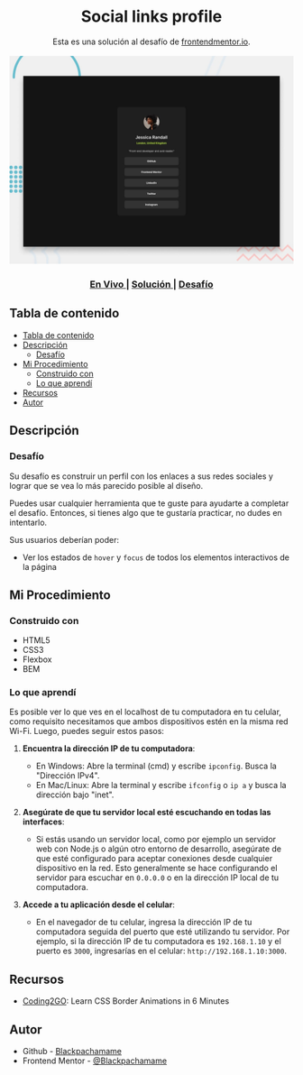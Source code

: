 <h1 align="center">Social links profile</h1>

<div align="center">
   Esta es una solución al desafío de <a href="https://www.frontendmentor.io/">frontendmentor.io</a>.
</div>
<br>
<div align="center">
<img src="design/preview.jpg"></img>
  <h3>
    <a href="https://blackpachamame.github.io/frontendmentor/newbie/social-links-profile/">
      En Vivo
    </a>
    <span> | </span>
    <a href="https://www.frontendmentor.io/solutions/my-social-links-profile-grAmpsFLRg">
      Solución
    </a>
   <span> | </span>
    <a href="https://www.frontendmentor.io/challenges/social-links-profile-UG32l9m6dQ">
      Desafío
    </a>
  </h3>
</div>

## Tabla de contenido

- [Tabla de contenido](#tabla-de-contenido)
- [Descripción](#descripción)
  - [Desafío](#desafío)
- [Mi Procedimiento](#mi-procedimiento)
  - [Construido con](#construido-con)
  - [Lo que aprendí](#lo-que-aprendí)
- [Recursos](#recursos)
- [Autor](#autor)

## Descripción

### Desafío

Su desafío es construir un perfil con los enlaces a sus redes sociales y lograr que se vea lo más parecido posible al diseño.

Puedes usar cualquier herramienta que te guste para ayudarte a completar el desafío. Entonces, si tienes algo que te gustaría practicar, no dudes en intentarlo.

Sus usuarios deberían poder:

- Ver los estados de `hover` y `focus` de todos los elementos interactivos de la página

## Mi Procedimiento

### Construido con

- HTML5
- CSS3
- Flexbox
- BEM

### Lo que aprendí

Es posible ver lo que ves en el localhost de tu computadora en tu celular, como requisito necesitamos que ambos dispositivos estén en la misma red Wi-Fi. Luego, puedes seguir estos pasos:

1. **Encuentra la dirección IP de tu computadora**:
   - En Windows: Abre la terminal (cmd) y escribe `ipconfig`. Busca la "Dirección IPv4".
   - En Mac/Linux: Abre la terminal y escribe `ifconfig` o `ip a` y busca la dirección bajo "inet".

2. **Asegúrate de que tu servidor local esté escuchando en todas las interfaces**:
   - Si estás usando un servidor local, como por ejemplo un servidor web con Node.js o algún otro entorno de desarrollo, asegúrate de que esté configurado para aceptar conexiones desde cualquier dispositivo en la red. Esto generalmente se hace configurando el servidor para escuchar en `0.0.0.0` o en la dirección IP local de tu computadora.

3. **Accede a tu aplicación desde el celular**:
   - En el navegador de tu celular, ingresa la dirección IP de tu computadora seguida del puerto que esté utilizando tu servidor. Por ejemplo, si la dirección IP de tu computadora es `192.168.1.10` y el puerto es `3000`, ingresarías en el celular: `http://192.168.1.10:3000`.

## Recursos

- [Coding2GO](https://www.youtube.com/watch?v=ezP4kbOvs_E): Learn CSS Border Animations in 6 Minutes

## Autor

- Github - [Blackpachamame](https://github.com/Blackpachamame)
- Frontend Mentor - [@Blackpachamame](https://www.frontendmentor.io/profile/Blackpachamame)
